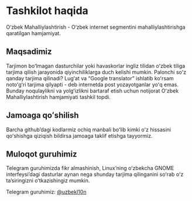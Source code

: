 # Tashkilot haqida

O‘zbek Mahalliylashtirish - O‘zbek internet segmentini mahalliylashtirishga
qaratilgan hamjamiyat.

## Maqsadimiz
Tarjimon boʻlmagan dasturchilar yoki havaskorlar ingliz tilidan oʻzbek 
tiliga tarjima qilish jarayonida qiyinchiliklarga duch kelishi mumkin. 
Palonchi soʻz qanday tarjima qilinadi? Lugʻat va “Google translator” ishlatib 
koʻrsam notoʻgʻri tarjima qilyapti - deb internetda post yozayotganlar 
yoʻq emas. Bunday noqulaylikni va yolgʻizlikni bartaraf etish uchun notijorat 
Oʻzbek Mahalliylashtirish hamjamiyati tashkil topdi. 

## Jamoaga qoʻshilish
Barcha githubʼdagi kodlarmiz ochiq manbali boʻlib kimki oʻz hissasini 
qoʻshishga qiziqish bildirsa jamoaga taklif etishga tayyormiz.

## Muloqot guruhimiz
Telegram guruhimizda fikr 
almashinish, Linuxʼning oʻzbekcha GNOME interfeysiʼdagi dasturlar aynan 
nega shunday tarjima qilinganini soʻrab oʻz taʼsiringizni oʻtkazishingiz 
mumkin. 

Telegram guruhimiz: [@uzbekl10n](https://t.me/uzbekl10n)